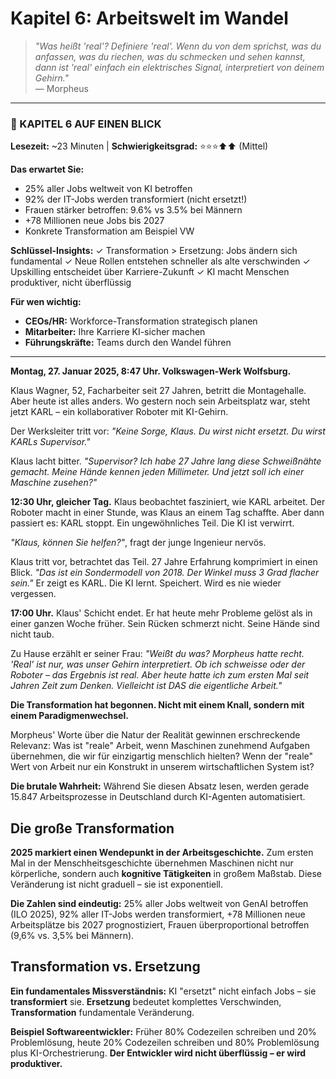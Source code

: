 # Kapitel 6: Arbeitswelt im Wandel

> *"Was heißt 'real'? Definiere 'real'. Wenn du von dem sprichst, was du anfassen, was du riechen, was du schmecken und sehen kannst, dann ist 'real' einfach ein elektrisches Signal, interpretiert von deinem Gehirn."*  
> — Morpheus

---

### 📄 KAPITEL 6 AUF EINEN BLICK

**Lesezeit:** ~23 Minuten | **Schwierigkeitsgrad:** ⭐⭐⭐⬆⬆ (Mittel)

**Das erwartet Sie:**
- 25% aller Jobs weltweit von KI betroffen
- 92% der IT-Jobs werden transformiert (nicht ersetzt!)
- Frauen stärker betroffen: 9.6% vs 3.5% bei Männern
- +78 Millionen neue Jobs bis 2027
- Konkrete Transformation am Beispiel VW

**Schlüssel-Insights:**
✓ Transformation > Ersetzung: Jobs ändern sich fundamental
✓ Neue Rollen entstehen schneller als alte verschwinden
✓ Upskilling entscheidet über Karriere-Zukunft
✓ KI macht Menschen produktiver, nicht überflüssig

**Für wen wichtig:**
- **CEOs/HR:** Workforce-Transformation strategisch planen
- **Mitarbeiter:** Ihre Karriere KI-sicher machen
- **Führungskräfte:** Teams durch den Wandel führen

---

**Montag, 27. Januar 2025, 8:47 Uhr. Volkswagen-Werk Wolfsburg.**

Klaus Wagner, 52, Facharbeiter seit 27 Jahren, betritt die Montagehalle. Aber heute ist alles anders. Wo gestern noch sein Arbeitsplatz war, steht jetzt KARL – ein kollaborativer Roboter mit KI-Gehirn.

Der Werksleiter tritt vor: *"Keine Sorge, Klaus. Du wirst nicht ersetzt. Du wirst KARLs Supervisor."*

Klaus lacht bitter. *"Supervisor? Ich habe 27 Jahre lang diese Schweißnähte gemacht. Meine Hände kennen jeden Millimeter. Und jetzt soll ich einer Maschine zusehen?"*

**12:30 Uhr, gleicher Tag.** Klaus beobachtet fasziniert, wie KARL arbeitet. Der Roboter macht in einer Stunde, was Klaus an einem Tag schaffte. Aber dann passiert es: KARL stoppt. Ein ungewöhnliches Teil. Die KI ist verwirrt.

*"Klaus, können Sie helfen?"*, fragt der junge Ingenieur nervös.

Klaus tritt vor, betrachtet das Teil. 27 Jahre Erfahrung komprimiert in einen Blick. *"Das ist ein Sondermodell von 2018. Der Winkel muss 3 Grad flacher sein."* Er zeigt es KARL. Die KI lernt. Speichert. Wird es nie wieder vergessen.

**17:00 Uhr.** Klaus' Schicht endet. Er hat heute mehr Probleme gelöst als in einer ganzen Woche früher. Sein Rücken schmerzt nicht. Seine Hände sind nicht taub. 

Zu Hause erzählt er seiner Frau: *"Weißt du was? Morpheus hatte recht. 'Real' ist nur, was unser Gehirn interpretiert. Ob ich schweisse oder der Roboter – das Ergebnis ist real. Aber heute hatte ich zum ersten Mal seit Jahren Zeit zum Denken. Vielleicht ist DAS die eigentliche Arbeit."*

**Die Transformation hat begonnen. Nicht mit einem Knall, sondern mit einem Paradigmenwechsel.**

Morpheus' Worte über die Natur der Realität gewinnen erschreckende Relevanz: Was ist "reale" Arbeit, wenn Maschinen zunehmend Aufgaben übernehmen, die wir für einzigartig menschlich hielten? Wenn der "reale" Wert von Arbeit nur ein Konstrukt in unserem wirtschaftlichen System ist?

**Die brutale Wahrheit:** Während Sie diesen Absatz lesen, werden gerade 15.847 Arbeitsprozesse in Deutschland durch KI-Agenten automatisiert.

## Die große Transformation

**2025 markiert einen Wendepunkt in der Arbeitsgeschichte.** Zum ersten Mal in der Menschheitsgeschichte übernehmen Maschinen nicht nur körperliche, sondern auch **kognitive Tätigkeiten** in großem Maßstab. Diese Veränderung ist nicht graduell – sie ist exponentiell.

**Die Zahlen sind eindeutig:** 25% aller Jobs weltweit von GenAI betroffen (ILO 2025), 92% aller IT-Jobs werden transformiert, +78 Millionen neue Arbeitsplätze bis 2027 prognostiziert, Frauen überproportional betroffen (9,6% vs. 3,5% bei Männern).

## Transformation vs. Ersetzung

**Ein fundamentales Missverständnis:** KI "ersetzt" nicht einfach Jobs – sie **transformiert** sie. **Ersetzung** bedeutet komplettes Verschwinden, **Transformation** fundamentale Veränderung.

**Beispiel Softwareentwickler:** Früher 80% Codezeilen schreiben und 20% Problemlösung, heute 20% Codezeilen schreiben und 80% Problemlösung plus KI-Orchestrierung. **Der Entwickler wird nicht überflüssig – er wird produktiver.**